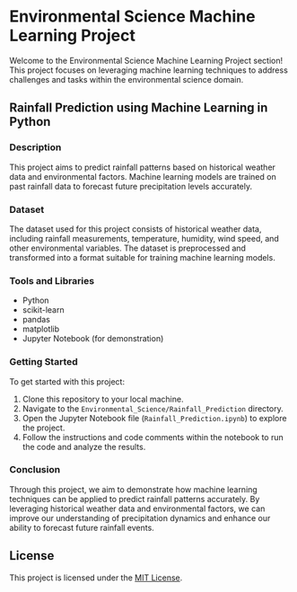 # Environmental Science Machine Learning Project

Welcome to the Environmental Science Machine Learning Project section! This project focuses on leveraging machine learning techniques to address challenges and tasks within the environmental science domain.

## Rainfall Prediction using Machine Learning in Python

### Description
This project aims to predict rainfall patterns based on historical weather data and environmental factors. Machine learning models are trained on past rainfall data to forecast future precipitation levels accurately.

### Dataset
The dataset used for this project consists of historical weather data, including rainfall measurements, temperature, humidity, wind speed, and other environmental variables. The dataset is preprocessed and transformed into a format suitable for training machine learning models.

### Tools and Libraries
- Python
- scikit-learn
- pandas
- matplotlib
- Jupyter Notebook (for demonstration)

### Getting Started
To get started with this project:
1. Clone this repository to your local machine.
2. Navigate to the `Environmental_Science/Rainfall_Prediction` directory.
3. Open the Jupyter Notebook file (`Rainfall_Prediction.ipynb`) to explore the project.
4. Follow the instructions and code comments within the notebook to run the code and analyze the results.

### Conclusion
Through this project, we aim to demonstrate how machine learning techniques can be applied to predict rainfall patterns accurately. By leveraging historical weather data and environmental factors, we can improve our understanding of precipitation dynamics and enhance our ability to forecast future rainfall events.

## License
This project is licensed under the [MIT License](LICENSE).
